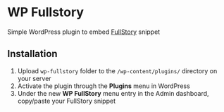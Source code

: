 # WP Fullstory
Simple WordPress plugin to embed [FullStory](https://fullstory.com) snippet

Installation
------------

1. Upload `wp-fullstory` folder to the `/wp-content/plugins/` directory on your server
2. Activate the plugin through the **Plugins** menu in WordPress
3. Under the new **WP FullStory** menu entry in the Admin dashboard, copy/paste your FullStory snippet